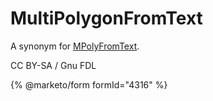 # MultiPolygonFromText

A synonym for [MPolyFromText](mpolyfromtext.md).

CC BY-SA / Gnu FDL

{% @marketo/form formId="4316" %}
